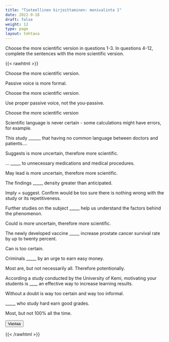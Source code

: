 ```yaml
---
title: "Tieteellinen kirjoittaminen: monivalinta 1"
date: 2022-9-18
draft: false
weight: 12
type: page
layout: tehtava
---
```


Choose the more scientific version in questions 1-3. In questions 4-12, complete the sentences with the more scientific version. 

{{< rawhtml >}}
<link rel="stylesheet" type="text/css" href="/css/monivalinta2.css"/>
<body class="dark:bg-warmgray-900">
<div class="wrap">
  <div class="row">
  <section data-quiz-item>
    <div class="question">Choose the more scientific version.</div>
    <div class="choices" data-choices='["First, I took a banana from the deep-freezer. Then I superheated it to thirty thousand degrees Celsius for 0.001 seconds. Finally, I coated it with maple syrup and ate it.","First, a banan was taken from the deep-freezer. Then it was superheated to thirty thousand degrees Celsius for 0.001 seconds. Finally, it was coated with maple syrup and eaten."]'></div>
    <p class="info">Passive voice is more formal.</p>
  </section>
  <section data-quiz-item>
    <div class="question">Choose the more scientific version.</div>
    <div class="choices" data-choices='["You just pour hot water on the tea leaves, let it sleep for five minutes, and all is done!", "Hot water is poured on the tea leaves, after which the drink is left to steep for fives minutes."]'></div>
    <p class="info">Use proper passive voice, not the you-passive.</p>
   </section>
  </div>
  <div class="row">
  <section data-quiz-item>
    <div class="question">Choose the more scientific version</div>
    <div class="choices" data-choices='["According to the results, there is some indication that the medicine may potentionally work against both the common flu and prostate cancer.", "According to the results, it is clear that the medicine is not only effective against the common flu but also prostate cancer."]'></div>
    <p class="info">Scientific language is never certain - some calculations might have errors, for example.</p>
  </section>
   <section data-quiz-item>
    <div class="question">This study ______ that having no common language between doctors and patients.... </div> 
    <div class="choices" data-choices='["shows", "suggests"]'></div>
    <p class="info">Suggests is more uncertain, therefore more scientific.</p>
  </section>
  </div>
   <div class="row">
  <section data-quiz-item>
    <div class="question">... _____ to unnecessary medications and medical procedures.</div>
    <div class="choices" data-choices='["leads", "may lead"]'></div>
    <p class="info">May lead is more uncertain, therefore more scientific.</p>
  </section>
   <section data-quiz-item>
    <div class="question">The findings _____ density greater than anticipated.</div>
    <div class="choices" data-choices='["imply", "confirm"]'></div>
    <p class="info">Imply = suggest. Confirm would be too sure there is nothing wrong with the study or its repetitiveness.</p>
  </section>
  </div>
    <div class="row">
  <section data-quiz-item>
    <div class="question">Further studies on the subject _____ help us understand the factors behind the phenomenon.</div>
    <div class="choices" data-choices='["will", "could"]'></div>
    <p class="info">Could is more uncertain, therefore more scientific.</p>
  </section>
   <section data-quiz-item>
    <div class="question">The newly developed vaccine _____ increase prostate cancer survival rate by up to twenty percent.</div>
    <div class="choices" data-choices='["could potentially", "can"]'></div>
    <p class="info">Can is too certain.</p>
  </section>
  </div>
   <div class="row last">
   <section data-quiz-item>
    <div class="question">Criminals _____ by an urge to earn easy money.</div>
    <div class="choices" data-choices='["are motivated", "are potentionally motivated"]'></div>
    <p class="info">Most are, but not necessarily all. Therefore potentionally.</p>
  </section>
  <section data-quiz-item>
    <div class="question">According a study conducted by the University of Kemi, motivating your students is ____ an effective way to increase learning results.</div>
    <div class="choices" data-choices='["arguably", "without a doubt"]'></div>
    <p class="info">Without a doubt is way too certain and way too informal.</p>
  </section>
  <section data-quiz-item>
   <div class="question">_____ who study hard earn good grades.</div>
  <div class="choices" data-choices='["People", "Many of the people"]'></div>
  <p class="info">Most, but not 100% all the time.</p>
  </section>
  </div>
</div>
  <div id="emc-score"></div>
  <div class="submit">
  <button id="emc-submit">Vastaa</button>
  </div>
 
 <script src='https://cdnjs.cloudflare.com/ajax/libs/jquery/2.1.3/jquery.min.js'></script>
 
</body>
</html>

<script>
  
    (function($) {
  $.fn.emc = function(options) {
    
    var defaults = {
      key: [],
      scoring: "normal",
      progress: true
    },
    settings = $.extend(defaults,options),
    $quizItems = $('[data-quiz-item]'),
    $choices = $('[data-choices]'),
    itemCount = $quizItems.length,
    chosen = [],
    $option = null,
    $label = null;
    
   emcInit();
    
   if (settings.progress) {
      var $bar = $('#emc-progress'),
          $inner = $('<div id="emc-progress_inner"></div>'),
          $perc = $('<span id="emc-progress_ind">0/'+itemCount+'</span>');
      $bar.append($inner).prepend($perc);
    }
    
    function emcInit() {
      $quizItems.each( function(index,value) {
      var $this = $(this),
          $choiceEl = $this.find('.choices'),
          choices = $choiceEl.data('choices');
        for (var i = 0; i < choices.length; i++) {
          $option = $('<input name="'+index+'" id="'+index+'_'+i+'" type="radio">');
          $label = $('<label for="'+index+'_'+i+'">'+choices[i]+'</label>');
          $choiceEl.append($option).append($label);
         
          $option.on( 'change', function() {
            return getChosen();
          }); 
        }
      });
    }
    
    function getChosen() {
      chosen = [];
      $choices.each( function() {
        var $inputs = $(this).find('input[type="radio"]');
        $inputs.each( function(index,value) {
          if($(this).is(':checked')) {
            chosen.push(index + 1);
          }
        });
      });
      getProgress();
    }
    
    function getProgress() {
      var prog = (chosen.length / itemCount) * 100 + "%",
          $submit = $('#emc-submit');
      if (settings.progress) {
        $perc.text(chosen.length+'/'+itemCount);  
        $inner.css({height: prog});
      }
      if (chosen.length === itemCount) {
        $submit.addClass('ready-show');
        $submit.click( function(){
          return scoreNormal();
        });
      }
    }
    
    function scoreNormal() {
      var wrong = [],
          score = null,
          $scoreEl = $('#emc-score');
      for (var i = 0; i < itemCount; i++) {
        if (chosen[i] != settings.key[i]) {
          wrong.push(i);
        }
      }
      $quizItems.each( function(index) {
        var $this = $(this);
        if ($.inArray(index, wrong) !== -1 ) {
         $this.removeClass('item-correct').addClass('item-incorrect');
        } else {
          $this.removeClass('item-incorrect').addClass('item-correct');
        }
      });
      
      score = ((itemCount - wrong.length) / itemCount).toFixed(2) * 100 + "%";
      $scoreEl.text("Vastauksista oikein "+score).addClass('new-score');
    }
 
  }
}(jQuery));
 
 
$(document).emc({
  key: ["2","2","1","2","2","1","2","1","2","1","2"]
});</script>
{{< /rawhtml >}}
